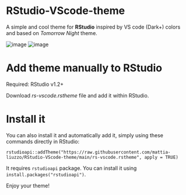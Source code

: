 # RStudio-VScode-theme
A simple and cool theme for **RStudio** inspired by VS code (Dark+) colors and based on *Tomorrow Night* theme.

![image](https://user-images.githubusercontent.com/63495216/110652882-0fdee500-81bd-11eb-873e-1aeba30bb95a.png)
![image](https://user-images.githubusercontent.com/63495216/110654675-a65fd600-81be-11eb-8b2a-88e1a4cb1402.png)


# Add theme manually to RStudio
Required: RStudio v1.2+

Download _rs-vscode.rstheme_ file and add it within RStudio.

# Install it
You can also install it and automatically add it, simply using these commands directly in RStudio:

```
rstudioapi::addTheme("https://raw.githubusercontent.com/mattia-liuzzo/RStudio-VScode-theme/main/rs-vscode.rstheme", apply = TRUE)
```

It requires `rstudioapi` package. You can install it using `install.packages("rstudioapi")`.

Enjoy your theme!
